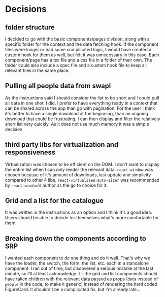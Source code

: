 # Decisions

## folder structure
I decided to go with the basic components/pages division, along with a specific folder for the context and the data fetching hook.
If the component files were longer or had some complicated logic, I would have created a custom hook for them as well, but felt it was unnecessary in this case.
Each component/page has a tsx file and a css file in a folder of their own. The folder could also include a spec file and a custom hook file to keep all relevant files in the same place.

## Pulling all people data from swapi
As the instructions said I should consider the list to be short and I could pull all data in one shot, I did.
I prefer to have everything ready in a context that can be shared across the app than go with pagination.
For the user I think it's better to have a single download at the beginning, than an ongoing download that could be frustrating.
I can then display and filter the relatively short list very quickly. As it does not use much memory it was a simple decision.

## third party libs for virtualization and responsiveness
Virtualization was chosen to be efficient on the DOM. I don't want to display the entire list when I can only render the relevant data.
`react-window` was chosen because of it's amount of downloads, last update and simplicity compared to other 4 libs. `react-virtualized-auto-sizer` was recommended by `react-window`'s author as the go to choice for it.

## Grid and a list for the catalogue
It was written in the instructions as an option and I think it's a good idea. Users should be able to decide for themselves what's more comfortable for them.

## Breaking down the components according to SRP
I wanted each component to do one thing and do it well. That's why we have the loader, the switch, the form, the list, etc. each in a standalone component.
I ran out of time, but discovered a serious mistake at the last minute, so I'll at least acknowledge it - the grid and list components should have taken children with the relevant data passed as props (`data` instead of `people` in the code, to make it generic) instead of rendering the hard coded FigureCard. It shouldn't be a complicated fix, but I'm already late...